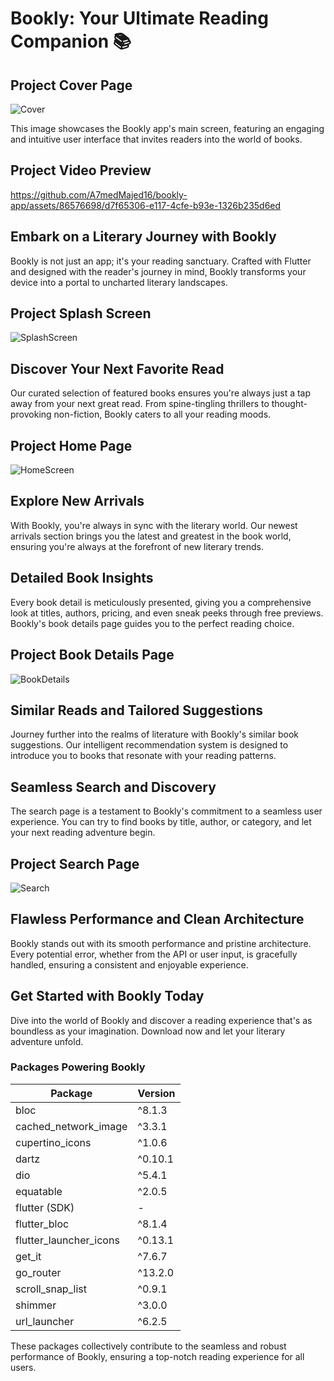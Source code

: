 # Bookly: Your Ultimate Reading Companion 📚

## Project Cover Page

![Cover](https://github.com/A7medMajed16/bookly-app/assets/86576698/ecaea6e5-33a0-451e-bad1-63cf1f7c383a)

This image showcases the Bookly app's main screen, featuring an engaging and intuitive user interface that invites readers into the world of books.

## Project Video Preview 


https://github.com/A7medMajed16/bookly-app/assets/86576698/d7f65306-e117-4cfe-b93e-1326b235d6ed


## Embark on a Literary Journey with Bookly
Bookly is not just an app; it's your reading sanctuary. Crafted with Flutter and designed with the reader's journey in mind, Bookly transforms your device into a portal to uncharted literary landscapes. 

## Project Splash Screen

![SplashScreen](https://github.com/A7medMajed16/bookly-app/assets/86576698/512f29bd-75b3-4132-878f-1498659bf6b4)

## Discover Your Next Favorite Read
Our curated selection of featured books ensures you're always just a tap away from your next great read. From spine-tingling thrillers to thought-provoking non-fiction, Bookly caters to all your reading moods.

## Project Home Page

![HomeScreen](https://github.com/A7medMajed16/bookly-app/assets/86576698/5e5fff3d-51c1-46ec-8350-439043365485)

## Explore New Arrivals
With Bookly, you're always in sync with the literary world. Our newest arrivals section brings you the latest and greatest in the book world, ensuring you're always at the forefront of new literary trends.

## Detailed Book Insights
Every book detail is meticulously presented, giving you a comprehensive look at titles, authors, pricing, and even sneak peeks through free previews. Bookly's book details page guides you to the perfect reading choice.

## Project Book Details Page

![BookDetails](https://github.com/A7medMajed16/bookly-app/assets/86576698/16b40d67-a4e9-40b4-8e07-5743f77fd57d)

## Similar Reads and Tailored Suggestions
Journey further into the realms of literature with Bookly's similar book suggestions. Our intelligent recommendation system is designed to introduce you to books that resonate with your reading patterns.

## Seamless Search and Discovery
The search page is a testament to Bookly's commitment to a seamless user experience. You can try to find books by title, author, or category, and let your next reading adventure begin.

## Project Search Page

![Search](https://github.com/A7medMajed16/bookly-app/assets/86576698/99a5b231-cd7a-485b-a6ad-47ebb1adc888)

## Flawless Performance and Clean Architecture
Bookly stands out with its smooth performance and pristine architecture. Every potential error, whether from the API or user input, is gracefully handled, ensuring a consistent and enjoyable experience.

## Get Started with Bookly Today
Dive into the world of Bookly and discover a reading experience that's as boundless as your imagination. Download now and let your literary adventure unfold.

### Packages Powering Bookly

| Package                  | Version |
|--------------------------|---------|
| bloc                     | ^8.1.3  |
| cached_network_image     | ^3.3.1  |
| cupertino_icons          | ^1.0.6  |
| dartz                    | ^0.10.1 |
| dio                      | ^5.4.1  |
| equatable                | ^2.0.5  |
| flutter (SDK)            | -       |
| flutter_bloc             | ^8.1.4  |
| flutter_launcher_icons   | ^0.13.1 |
| get_it                   | ^7.6.7  |
| go_router                | ^13.2.0 |
| scroll_snap_list         | ^0.9.1  |
| shimmer                  | ^3.0.0  |
| url_launcher             | ^6.2.5  |

These packages collectively contribute to the seamless and robust performance of Bookly, ensuring a top-notch reading experience for all users.

